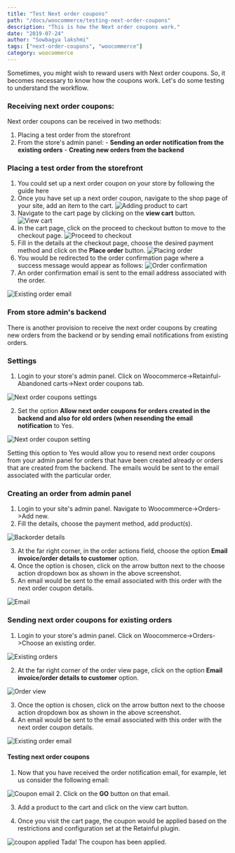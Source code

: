 ```yaml
---
title: "Test Next order coupons"
path: "/docs/woocommerce/testing-next-order-coupons"
description: "This is how the Next order coupons work."
date: "2019-07-24"
author: "Sowbagya lakshmi"
tags: ["next-order-coupons", "woocommerce"]
category: woocommerce
---
```


Sometimes, you might wish to reward users with Next order coupons. So, it becomes necessary to know how the coupons work. 
Let's do some testing to understand the workflow.

### Receiving next order coupons:

Next order coupons can be received in two methods:
1) Placing a test order from the storefront
2) From the store's admin panel:
         -  **Sending an order notification from the existing orders**
         -  **Creating new orders from the backend**
        

### Placing a test order from the storefront

1) You could set up a next order coupon on your store by following the guide <link-text url="https://www.retainful.com/docs/woocommerce/next-order-coupon" target="_blank" rel="noopener">here</link-text>
2) Once you have set up a next order coupon, navigate to the shop page of your site, add an item to the cart.
![Adding product  to cart](../../images/docs/testing-next-order-coupons/add-to-cart.png)
3) Navigate to the cart page by clicking on the **view cart** button.
![View cart](../../images/docs/testing-next-order-coupons/view-cart.png)
4) In the cart page, click on the proceed to checkout button to move to the checkout page.
![Proceed to checkout](../../images/docs/testing-next-order-coupons/proceed-to-checkout.png)
5) Fill in the details at the checkout page, choose the desired payment method and click on the **Place order** button.
![Placing order](../../images/docs/testing-next-order-coupons/place-order.png)
6) You would be redirected to the order confirmation page where a success message would appear as follows:
![Order confirmation](../../images/docs/testing-next-order-coupons/orderconfirmation.png)
7) An order confirmation email is sent to the email address associated with the order.

![Existing order email](../../images/docs/testing-next-order-coupons/existing-order-email.png)


### From store admin's backend

There is another provision to receive the next order coupons by creating new orders from the backend or by sending email notifications from existing orders. 

### Settings

1) Login to your store's admin panel. Click on  Woocommerce->Retainful-Abandoned carts->Next order coupons tab.

![Next order coupons settings](../../images/docs/testing-next-order-coupons/settings-next-order-coupons.png)

2) Set the option  **Allow next order coupons for orders created in the backend and also for old orders (when resending the email notification** to Yes.

![Next order coupon setting](../../images/docs/testing-next-order-coupons/option-next-order-coupon.png)

Setting this option to Yes would allow you to resend next order coupons from your admin panel for orders that have been created already or orders that are created from the backend.
The emails would be sent to the email associated with the particular order.

### Creating an order from admin panel

1) Login to your site's admin panel. Navigate to Woocommerce->Orders->Add new.
2) Fill the details, choose the payment method, add product(s).

![Backorder details](../../images/docs/testing-next-order-coupons/backend-order-details.png)

3) At the far right corner, in the order actions field, choose the option **Email invoice/order details to customer** option.
4) Once the option is chosen, click on the arrow button next to the choose action dropdown box as shown in the above screenshot.
5) An email would be sent to the email associated with this order with the next order coupon details.

![Email](../../images/docs/testing-next-order-coupons/email-next-order-backend-order.png)

### Sending next order coupons for existing orders
1) Login to your store's admin panel. Click on Woocommerce->Orders->Choose an existing order.

![Existing orders](../../images/docs/testing-next-order-coupons/existing-orders.png)

2) At the far right corner of the order view page, click on the option **Email invoice/order details to customer** option.

![Order view](../../images/docs/testing-next-order-coupons/existing-order-view.png)

3) Once the option is chosen, click on the arrow button next to the choose action dropdown box as shown in the above screenshot.
4) An email would be sent to the email associated with this order with the next order coupon details.

![Existing order email](../../images/docs/testing-next-order-coupons/existing-order-email.png)

#### Testing next order coupons

1. Now that you have received the order notification email, for example, let us consider the following email:

![Coupon email](../../images/docs/testing-next-order-coupons/coupon-email.png)
2. Click on the **GO** button on that email.

3. Add a product to the cart and click on the view cart button.

4. Once you visit the cart page, the coupon would be applied based on the restrictions and configuration set at the Retainful plugin.

![coupon applied](../../images/docs/testing-next-order-coupons/shop_page.png)
Tada! The coupon has been applied.